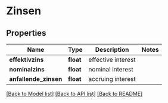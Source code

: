 # Zinsen

## Properties
Name | Type | Description | Notes
------------ | ------------- | ------------- | -------------
**effektivzins** | **float** | effective interest | 
**nominalzins** | **float** | nominal interest | 
**anfallende_zinsen** | **float** | accruing interest | 

[[Back to Model list]](../README.md#documentation-for-models) [[Back to API list]](../README.md#documentation-for-api-endpoints) [[Back to README]](../README.md)


